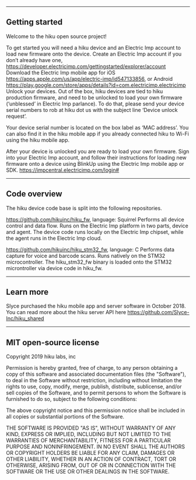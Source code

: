 ----------------------
Getting started
----------------------

Welcome to the hiku open source project!

To get started you will need a hiku device and an Electric Imp account to load new firmware onto the device. 
Create an Electric Imp account if you don’t already have one, https://developer.electricimp.com/gettingstarted/explorer/account
Download the Electric Imp mobile app for iOS https://apps.apple.com/us/app/electric-imp/id547133856, or Android https://play.google.com/store/apps/details?id=com.electricimp.electricimp
Unlock your devices. Out of the box, hiku devices are tied to hiku production firmware, and need to be unlocked to load your own firmware (‘unblessed’ in Electric Imp parlance). To do that, please send your device serial numbers to rob at hiku dot us with the subject line ‘Device unlock request’. 

Your device serial number is located on the box label as ‘MAC address’. You can also find it in the hiku mobile app if you already connected hiku to Wi-Fi using the hiku mobile app. 

After your device is unlocked you are ready to load your own firmware. Sign into your Electric Imp account, and follow their instructions for loading new firmware onto a device using BlinkUp using the Electric Imp mobile app or SDK. 
https://impcentral.electricimp.com/login#

----------------------
Code overview
----------------------

The hiku device code base is split into the following repositories. 

https://github.com/hikuinc/hiku_fw, language: Squirrel 
Performs all device control and data flow. 
Runs on the Electric Imp platform in two parts, device and agent. The device code runs locally on the Electric Imp chipset, while the agent runs in the Electric Imp cloud.

https://github.com/hikuinc/hiku_stm32_fw, language: C
Performs data capture for voice and barcode scans. 
Runs natively on the STM32 microcontroller.
The hiku_stm32_fw binary is loaded onto the STM32 microntroller via device code in hiku_fw. 


----------------------
Learn more
----------------------

Slyce purchased the hiku mobile app and server software in October 2018. You can read more about the hiku server API here 
https://github.com/Slyce-Inc/hiku_shared


----------------------
MIT open-source license
----------------------

Copyright 2019 hiku labs, inc

Permission is hereby granted, free of charge, to any person obtaining a copy of this software and associated documentation files (the "Software"), to deal in the Software without restriction, including without limitation the rights to use, copy, modify, merge, publish, distribute, sublicense, and/or sell copies of the Software, and to permit persons to whom the Software is furnished to do so, subject to the following conditions:

The above copyright notice and this permission notice shall be included in all copies or substantial portions of the Software.

THE SOFTWARE IS PROVIDED "AS IS", WITHOUT WARRANTY OF ANY KIND, EXPRESS OR IMPLIED, INCLUDING BUT NOT LIMITED TO THE WARRANTIES OF MERCHANTABILITY, FITNESS FOR A PARTICULAR PURPOSE AND NONINFRINGEMENT. IN NO EVENT SHALL THE AUTHORS OR COPYRIGHT HOLDERS BE LIABLE FOR ANY CLAIM, DAMAGES OR OTHER LIABILITY, WHETHER IN AN ACTION OF CONTRACT, TORT OR OTHERWISE, ARISING FROM, OUT OF OR IN CONNECTION WITH THE SOFTWARE OR THE USE OR OTHER DEALINGS IN THE SOFTWARE.

